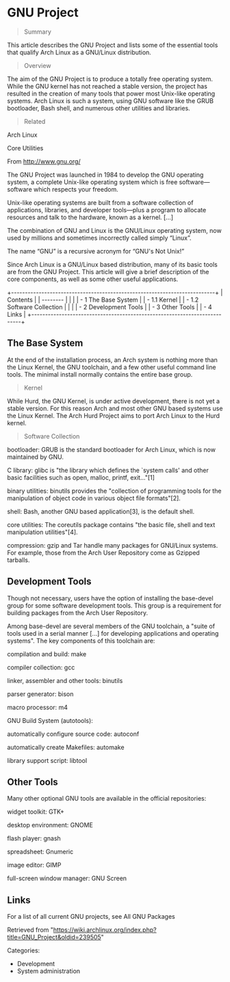 GNU Project
===========

> Summary

This article describes the GNU Project and lists some of the essential
tools that qualify Arch Linux as a GNU/Linux distribution.

> Overview

The aim of the GNU Project is to produce a totally free operating
system. While the GNU kernel has not reached a stable version, the
project has resulted in the creation of many tools that power most
Unix-like operating systems. Arch Linux is such a system, using GNU
software like the GRUB bootloader, Bash shell, and numerous other
utilities and libraries.

> Related

Arch Linux

Core Utilities

From http://www.gnu.org/

The GNU Project was launched in 1984 to develop the GNU operating
system, a complete Unix-like operating system which is free
software—software which respects your freedom.

Unix-like operating systems are built from a software collection of
applications, libraries, and developer tools—plus a program to allocate
resources and talk to the hardware, known as a kernel. [...]

The combination of GNU and Linux is the GNU/Linux operating system, now
used by millions and sometimes incorrectly called simply “Linux”.

The name “GNU” is a recursive acronym for “GNU's Not Unix!”

Since Arch Linux is a GNU/Linux based distribution, many of its basic
tools are from the GNU Project. This article will give a brief
description of the core components, as well as some other useful
applications.

+--------------------------------------------------------------------------+
| Contents                                                                 |
| --------                                                                 |
|                                                                          |
| -   1 The Base System                                                    |
|     -   1.1 Kernel                                                       |
|     -   1.2 Software Collection                                          |
|                                                                          |
| -   2 Development Tools                                                  |
| -   3 Other Tools                                                        |
| -   4 Links                                                              |
+--------------------------------------------------------------------------+

The Base System
---------------

At the end of the installation process, an Arch system is nothing more
than the Linux Kernel, the GNU toolchain, and a few other useful command
line tools. The minimal install normally contains the entire base group.

> Kernel

While Hurd, the GNU Kernel, is under active development, there is not
yet a stable version. For this reason Arch and most other GNU based
systems use the Linux Kernel. The Arch Hurd Project aims to port Arch
Linux to the Hurd kernel.

> Software Collection

bootloader: GRUB is the standard bootloader for Arch Linux, which is now
maintained by GNU.

C library: glibc is "the library which defines the `system calls' and
other basic facilities such as open, malloc, printf, exit..."[1]

binary utilities: binutils provides the "collection of programming tools
for the manipulation of object code in various object file formats"[2].

shell: Bash, another GNU based application[3], is the default shell.

core utilities: The coreutils package contains "the basic file, shell
and text manipulation utilities"[4].

compression: gzip and Tar handle many packages for GNU/Linux systems.
For example, those from the Arch User Repository come as Gzipped
tarballs.

Development Tools
-----------------

Though not necessary, users have the option of installing the base-devel
group for some software development tools. This group is a requirement
for building packages from the Arch User Repository.

Among base-devel are several members of the GNU toolchain, a "suite of
tools used in a serial manner [...] for developing applications and
operating systems". The key components of this toolchain are:

compilation and build: make

compiler collection: gcc

linker, assembler and other tools: binutils

parser generator: bison

macro processor: m4

GNU Build System (autotools):

automatically configure source code: autoconf

automatically create Makefiles: automake

library support script: libtool

Other Tools
-----------

Many other optional GNU tools are available in the official
repositories:

widget toolkit: GTK+

desktop environment: GNOME

flash player: gnash

spreadsheet: Gnumeric

image editor: GIMP

full-screen window manager: GNU Screen

Links
-----

For a list of all current GNU projects, see All GNU Packages

Retrieved from
"https://wiki.archlinux.org/index.php?title=GNU_Project&oldid=239505"

Categories:

-   Development
-   System administration

